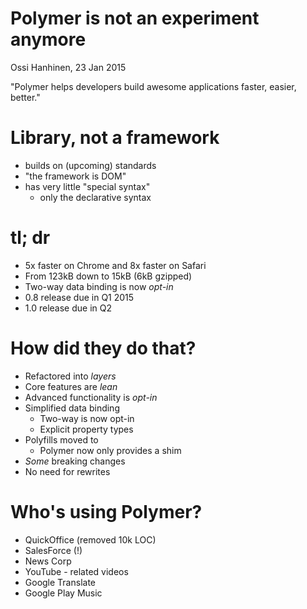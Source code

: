 Polymer is not an experiment anymore
=========================================

Ossi Hanhinen, 23 Jan 2015


"Polymer helps developers build awesome applications faster, easier, better."

# Library, not a framework

- builds on (upcoming) standards
- "the framework is DOM"
- has very little "special syntax"
  - only the declarative syntax

# tl; dr

- 5x faster on Chrome and 8x faster on Safari
- From 123kB down to 15kB (6kB gzipped)
- Two-way data binding is now _opt-in_
- 0.8 release due in Q1 2015
- 1.0 release due in Q2


# How did they do that?

- Refactored into *layers*
- Core features are *lean*
- Advanced functionality is *opt-in*
- Simplified data binding
  - Two-way is now opt-in
  - Explicit property types
- Polyfills moved to [](http://webcomponents.org)
  - Polymer now only provides a shim
- *Some* breaking changes
- No need for rewrites

[](http://youtu.be/0LT6W5QVCJI?t=13m2s)


# Who's using Polymer?

- QuickOffice (removed 10k LOC)
- SalesForce (!)
- News Corp
- YouTube - related videos
- Google Translate
- Google Play Music

